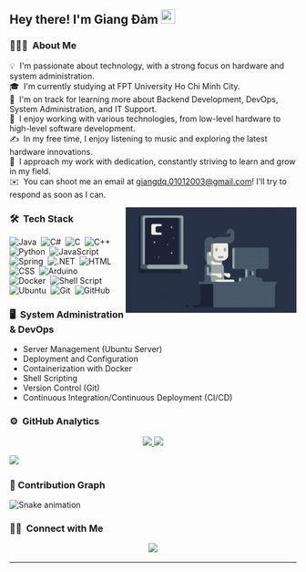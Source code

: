 <h2>Hey there! I'm Giang Đàm <img src="https://media.giphy.com/media/hvRJCLFzcasrR4ia7z/giphy.gif" width="25px" height="25px"></h2>

### 👨🏻‍💻 &nbsp;About Me

💡 &nbsp;I'm passionate about technology, with a strong focus on hardware and system administration.\
🎓 &nbsp;I'm currently studying at FPT University Ho Chi Minh City.\
🌱 &nbsp;I'm on track for learning more about Backend Development, DevOps, System Administration, and IT Support.\
🔧 &nbsp;I enjoy working with various technologies, from low-level hardware to high-level software development.\
✍️ &nbsp;In my free time, I enjoy listening to music and exploring the latest hardware innovations.\
💬 &nbsp;I approach my work with dedication, constantly striving to learn and grow in my field.\
✉️ &nbsp;You can shoot me an email at giangdq.01012003@gmail.com! I'll try to respond as soon as I can.

<img alt="Night Coding" src="https://raw.githubusercontent.com/AVS1508/AVS1508/master/assets/Night-Coding.gif" align="right"/>

### 🛠 &nbsp;Tech Stack

![Java](https://img.shields.io/badge/-Java-05122A?style=flat&logo=Java&logoColor=FFA518)&nbsp;
![C#](https://img.shields.io/badge/-C%23-05122A?style=flat&logo=c-sharp&logoColor=239120)&nbsp;
![C](https://img.shields.io/badge/-C-05122A?style=flat&logo=C&logoColor=A8B9CC)&nbsp;
![C++](https://img.shields.io/badge/-C++-05122A?style=flat&logo=C%2B%2B&logoColor=00599C)&nbsp;
![Python](https://img.shields.io/badge/-Python-05122A?style=flat&logo=python)&nbsp;
![JavaScript](https://img.shields.io/badge/-JavaScript-05122A?style=flat&logo=javascript)\
![Spring](https://img.shields.io/badge/-Spring-05122A?style=flat&logo=spring&logoColor=6DB33F)&nbsp;
![.NET](https://img.shields.io/badge/-.NET-05122A?style=flat&logo=.net&logoColor=512BD4)&nbsp;
![HTML](https://img.shields.io/badge/-HTML-05122A?style=flat&logo=HTML5)&nbsp;
![CSS](https://img.shields.io/badge/-CSS-05122A?style=flat&logo=CSS3&logoColor=1572B6)&nbsp;
![Arduino](https://img.shields.io/badge/-Arduino-05122A?style=flat&logo=arduino&logoColor=00979D)\
![Docker](https://img.shields.io/badge/-Docker-05122A?style=flat&logo=docker)&nbsp;
![Shell Script](https://img.shields.io/badge/-Shell_Script-05122A?style=flat&logo=gnu-bash&logoColor=white)&nbsp;
![Ubuntu](https://img.shields.io/badge/-Ubuntu-05122A?style=flat&logo=ubuntu&logoColor=E95420)&nbsp;
![Git](https://img.shields.io/badge/-Git-05122A?style=flat&logo=git)&nbsp;
![GitHub](https://img.shields.io/badge/-GitHub-05122A?style=flat&logo=github)&nbsp;

### 🖥 &nbsp;System Administration & DevOps

- Server Management (Ubuntu Server)
- Deployment and Configuration
- Containerization with Docker
- Shell Scripting
- Version Control (Git)
- Continuous Integration/Continuous Deployment (CI/CD)

### ⚙️ &nbsp;GitHub Analytics

<p align="center">
<a href="https://github.com/wakiwaki2922">
  <img height="180em" src="https://github-readme-stats-eight-theta.vercel.app/api?username=wakiwaki2922&show_icons=true&theme=algolia&include_all_commits=true&count_private=true"/>
  <img height="180em" src="https://github-readme-stats-eight-theta.vercel.app/api/top-langs/?username=wakiwaki2922&layout=compact&langs_count=8&theme=algolia"/>
</a>
</p>

![](https://komarev.com/ghpvc/?username=wakiwaki2922&color=blueviolet)

### 🐍 Contribution Graph

![Snake animation](https://github.com/wakiwaki2922/wakiwaki2922/blob/output/github-contribution-grid-snake.svg)

### 🤝🏻 &nbsp;Connect with Me

<p align="center">
<a href="mailto:giangdq.01012003@gmail.com"><img src="https://img.shields.io/badge/-giangdq.01012003@gmail.com-D14836?style=flat&logo=Gmail&logoColor=white"/></a>
</p>

-----
